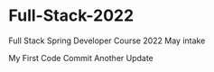 # Full-Stack-2022
Full Stack Spring Developer Course 2022 May intake

My First Code Commit
Another Update
